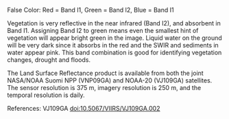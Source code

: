 False Color: Red = Band I1, Green = Band I2, Blue = Band I1

Vegetation is very reflective in the near infrared (Band I2), and absorbent in Band I1. Assigning Band I2 to green means even the smallest hint of vegetation will appear bright green in the image. Liquid water on the ground will be very dark since it absorbs in the red and the SWIR and sediments in water appear pink. This band combination is good for identifying vegetation changes, drought and floods.

The Land Surface Reflectance product is available from both the joint NASA/NOAA Suomi NPP (VNP09GA) and NOAA-20 (VJ109GA) satellites. The sensor resolution is 375 m, imagery resolution is 250 m, and the temporal resolution is daily.

References: VJ109GA [doi:10.5067/VIIRS/VJ109GA.002](https://doi.org/10.5067/VIIRS/VJ109GA.002)
